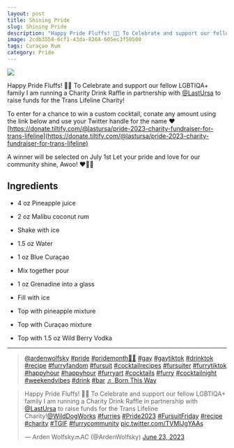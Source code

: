 ```yaml
--- 
layout: post
title: Shining Pride
slug: Shining Pride
description: "Happy Pride Fluffs! 🏳️‍🌈 To Celebrate and support our fellow LGBTIQA+ family I am running a Charity Drink Raffle in partnership with @LastUrsa to raise funds for the Trans Lifeline Charity!"
image: 2cdb3558-6cf1-43da-8264-605ec3f50500
tags: Curaçao Rum
category: Pride
---
```

<div class="drink-image-post"><img src="{{ site.cdn }}{{ page.image }}/public"></div>

Happy Pride Fluffs! 🏳️‍🌈 To Celebrate and support our fellow LGBTIQA+ family I am running a Charity Drink Raffle in partnership with [@LastUrsa](https://twitter.com/LastUrsa) to raise funds for the Trans Lifeline Charity!

To enter for a chance to win a custom cocktail, conate any amount using the link below and use your Twitter handle for the name ❤️
[https://donate.tiltify.com/@lastursa/pride-2023-charity-fundraiser-for-trans-lifeline](https://donate.tiltify.com/@lastursa/pride-2023-charity-fundraiser-for-trans-lifeline)

A winner will be selected on July 1st Let your pride and love for our community shine, Awoo! ❤️🏳️‍🌈

## Ingredients
* 4 oz Pineapple juice
* 2 oz Malibu coconut rum
* Shake with ice


* 1.5 oz Water
* 1 oz Blue Curaçao
* Mix together pour
* 1 oz Grenadine into a glass
* Fill with ice
* Top with pineapple mixture
* Top with Curaçao mixture
* Top with 1.5 oz Wild Berry Vodka

<hr>

<div class="drink-media">
<blockquote class="tiktok-embed" cite="https://www.tiktok.com/@ardenwolfsky/video/7248015600620965163" data-video-id="7248015600620965163" style="max-width: 605px;min-width: 325px;" > <section> <a target="_blank" title="@ardenwolfsky" href="https://www.tiktok.com/@ardenwolfsky?refer=embed" rel="noopener">@ardenwolfsky</a> <a title="pride" target="_blank" href="https://www.tiktok.com/tag/pride?refer=embed" rel="noopener">#pride</a> <a title="pridemonth🏳️‍🌈" target="_blank" href="https://www.tiktok.com/tag/pridemonth%F0%9F%8F%B3%EF%B8%8F%E2%80%8D%F0%9F%8C%88?refer=embed" rel="noopener">#pridemonth🏳️‍🌈</a> <a title="gay" target="_blank" href="https://www.tiktok.com/tag/gay?refer=embed" rel="noopener">#gay</a> <a title="gaytiktok" target="_blank" href="https://www.tiktok.com/tag/gaytiktok?refer=embed" rel="noopener">#gaytiktok</a> <a title="drinktok" target="_blank" href="https://www.tiktok.com/tag/drinktok?refer=embed" rel="noopener">#drinktok</a> <a title="recipe" target="_blank" href="https://www.tiktok.com/tag/recipe?refer=embed" rel="noopener">#recipe</a> <a title="furryfandom" target="_blank" href="https://www.tiktok.com/tag/furryfandom?refer=embed" rel="noopener">#furryfandom</a> <a title="fursuit" target="_blank" href="https://www.tiktok.com/tag/fursuit?refer=embed" rel="noopener">#fursuit</a> <a title="cocktailrecipes" target="_blank" href="https://www.tiktok.com/tag/cocktailrecipes?refer=embed" rel="noopener">#cocktailrecipes</a> <a title="fursuiter" target="_blank" href="https://www.tiktok.com/tag/fursuiter?refer=embed" rel="noopener">#fursuiter</a> <a title="furrytiktok" target="_blank" href="https://www.tiktok.com/tag/furrytiktok?refer=embed" rel="noopener">#furrytiktok</a> <a title="happyhour" target="_blank" href="https://www.tiktok.com/tag/happyhour?refer=embed" rel="noopener">#happyhour</a> <a title="happyhour" target="_blank" href="https://www.tiktok.com/tag/happyhour?refer=embed" rel="noopener">#happyhour</a> <a title="furryart" target="_blank" href="https://www.tiktok.com/tag/furryart?refer=embed" rel="noopener">#furryart</a> <a title="cocktails" target="_blank" href="https://www.tiktok.com/tag/cocktails?refer=embed" rel="noopener">#cocktails</a> <a title="furry" target="_blank" href="https://www.tiktok.com/tag/furry?refer=embed" rel="noopener">#furry</a> <a title="cocktailnight" target="_blank" href="https://www.tiktok.com/tag/cocktailnight?refer=embed" rel="noopener">#cocktailnight</a> <a title="weekendvibes" target="_blank" href="https://www.tiktok.com/tag/weekendvibes?refer=embed" rel="noopener">#weekendvibes</a> <a title="drink" target="_blank" href="https://www.tiktok.com/tag/drink?refer=embed" rel="noopener">#drink</a> <a title="bar" target="_blank" href="https://www.tiktok.com/tag/bar?refer=embed" rel="noopener">#bar</a> <a target="_blank" title="♬ Born This Way" href="https://www.tiktok.com/music/Born-This-Way-6936362925390628866?refer=embed" rel="noopener">♬ Born This Way</a> </section> </blockquote> <script async src="https://www.tiktok.com/embed.js"></script>

<blockquote class="twitter-tweet tw-align-center"><p lang="en" dir="ltr">Happy Pride Fluffs! 🏳️‍🌈 To Celebrate and support our fellow LGBTIQA+ family I am running a Charity Drink Raffle in partnership with <a href="https://twitter.com/LastUrsa?ref_src=twsrc%5Etfw">@LastUrsa</a> to raise funds for the Trans Lifeline Charity!<a href="https://twitter.com/WildDogWorks?ref_src=twsrc%5Etfw">@WildDogWorks</a> <a href="https://twitter.com/hashtag/furries?src=hash&amp;ref_src=twsrc%5Etfw">#furries</a> <a href="https://twitter.com/hashtag/Pride2023?src=hash&amp;ref_src=twsrc%5Etfw">#Pride2023</a> <a href="https://twitter.com/hashtag/FursuitFriday?src=hash&amp;ref_src=twsrc%5Etfw">#FursuitFriday</a> <a href="https://twitter.com/hashtag/recipe?src=hash&amp;ref_src=twsrc%5Etfw">#recipe</a> <a href="https://twitter.com/hashtag/charity?src=hash&amp;ref_src=twsrc%5Etfw">#charity</a> <a href="https://twitter.com/hashtag/TGIF?src=hash&amp;ref_src=twsrc%5Etfw">#TGIF</a> <a href="https://twitter.com/hashtag/furrycommunity?src=hash&amp;ref_src=twsrc%5Etfw">#furrycommunity</a> <a href="https://t.co/TVMlJgYAAs">pic.twitter.com/TVMlJgYAAs</a></p>&mdash; Arden Wolfsky🔜AC (@ArdenWolfsky) <a href="https://twitter.com/ArdenWolfsky/status/1672374922377666560?ref_src=twsrc%5Etfw">June 23, 2023</a></blockquote> <script async src="https://platform.twitter.com/widgets.js" charset="utf-8"></script>
</div>
